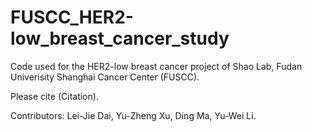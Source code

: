 # FUSCC_HER2-low_breast_cancer_study

Code used for the HER2-low breast cancer project of Shao Lab, Fudan Univerisity Shanghai Cancer Center (FUSCC).

Please cite (Citation).

Contributors: Lei-Jie Dai, Yu-Zheng Xu, Ding Ma, Yu-Wei Li.
